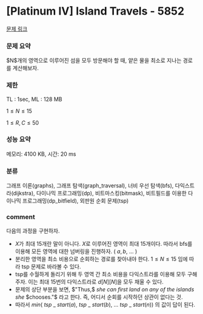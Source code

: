 # [Platinum IV] Island Travels - 5852

[문제 링크](https://www.acmicpc.net/problem/5852)

### 문제 요약

<p> $N$개의 영역으로 이루어진 섬을 모두 방문해야 할 때, 얕은 물을 최소로 지나는 경로를 계산해보자. </p>

### 제한

TL : 1sec, ML : 128 MB

$1 ≤ N ≤ 15$

$1 ≤ R, C ≤ 50$

### 성능 요약

메모리: 4100 KB, 시간: 20 ms

### 분류

그래프 이론(graphs), 그래프 탐색(graph_traversal), 너비 우선 탐색(bfs), 다익스트라(dijkstra), 다이나믹 프로그래밍(dp), 비트마스킹(bitmask), 
비트필드를 이용한 다이나믹 프로그래밍(dp_bitfield), 외판원 순회 문제(tsp)

### comment

다음의 과정을 구현하자.

* $X$가 최대 15개란 말이 아니다. $X$로 이루어진 영역이 최대 15개이다. 따라서 bfs를 이용해 모든 영역에 대한 넘버링을 진행하자. ( $a, b,$ ... )
* 분리한 영역을 최소 비용으로 순회하는 경로를 찾아내야 한다. $1 ≤ N ≤ 15$ 임에 따라 tsp 문제로 바라볼 수 있다.
* tsp를 수월하게 돌리기 위해 두 영역 간 최소 비용을 다익스트라를 이용해 모두 구해주자. 이는 최대 15번의 다익스트라로 $d[N][N]$을 모두 채울 수 있다.
* 문제의 상단 부분을 보면, $"Thus,$ $she$ $can$ $first$ $land$ $on$ $any$ $of$ $the$ $islands$ $she$ $chooses."$ 라고 한다. 즉, 어디서 순회를 시작하던 상관이 없다는 것.
* 따라서 $min($ $tsp$ _ $start(a)$, $tsp$ _ $start(b)$, ... $tsp$ _ $start(n))$ 의 값이 답이 된다.
